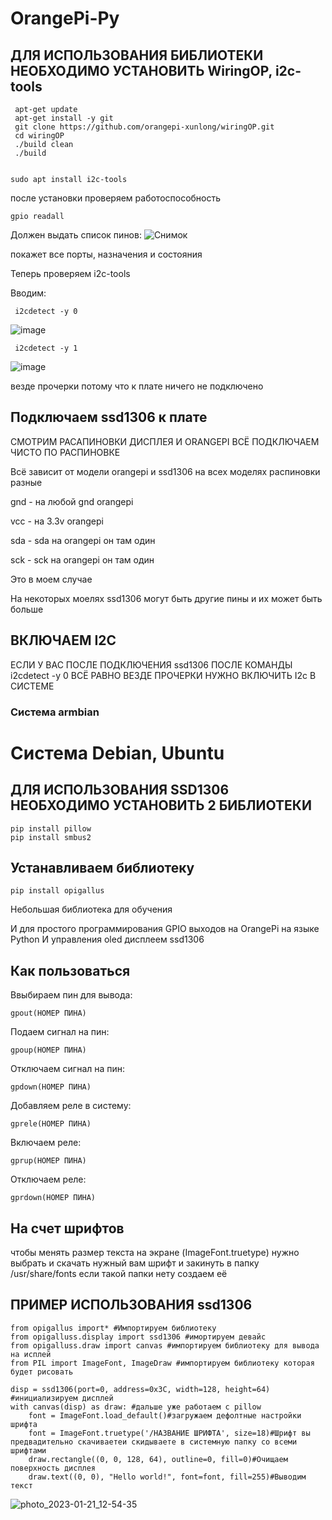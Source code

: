 # OrangePi-Py
## ДЛЯ ИСПОЛЬЗОВАНИЯ БИБЛИОТЕКИ НЕОБХОДИМО УСТАНОВИТЬ WiringOP, i2c-tools

     apt-get update
     apt-get install -y git
     git clone https://github.com/orangepi-xunlong/wiringOP.git
     cd wiringOP
     ./build clean
     ./build 
    
    
    sudo apt install i2c-tools

после установки проверяем работоспособность

    gpio readall 
    
Должен выдать список пинов:
![Снимок](https://user-images.githubusercontent.com/109997469/213883530-d5d7c2ce-801f-48ce-9de8-79f0aba6fc40.PNG)


покажет все порты, назначения и состояния


Теперь проверяем i2c-tools


Вводим:

     i2cdetect -y 0
   ![image](https://user-images.githubusercontent.com/109997469/213883773-4279298a-b6df-4503-9e6e-e637b833b0b4.png)
   
     i2cdetect -y 1
   ![image](https://user-images.githubusercontent.com/109997469/213883811-e12ca8b4-7e7f-4477-a6a4-486ea482e288.png)
   
везде прочерки потому что к плате ничего не подключено 

## Подключаем ssd1306 к плате 

СМОТРИМ РАСАПИНОВКИ ДИСПЛЕЯ И ORANGEPI ВСЁ ПОДКЛЮЧАЕМ ЧИСТО ПО РАСПИНОВКЕ 

Всё зависит от модели orangepi и ssd1306 на всех моделях распиновки разные

gnd - на любой gnd orangepi 

vcc - на 3.3v orangepi

sda - sda на orangepi он там один 

sck - sck на orangepi он там один

Это в моем случае 

На некоторых моелях ssd1306 могут быть другие пины и их может быть больше

## ВКЛЮЧАЕМ I2C 

ЕСЛИ У ВАС ПОСЛЕ ПОДКЛЮЧЕНИЯ ssd1306 ПОСЛЕ КОМАНДЫ i2cdetect -y 0 ВСЁ РАВНО ВЕЗДЕ ПРОЧЕРКИ НУЖНО ВКЛЮЧИТЬ I2c В СИСТЕМЕ

### Система armbian

# Система Debian, Ubuntu
## ДЛЯ ИСПОЛЬЗОВАНИЯ SSD1306 НЕОБХОДИМО УСТАНОВИТЬ 2 БИБЛИОТЕКИ

    pip install pillow
    pip install smbus2
## Устанавливаем библиотеку 

    pip install opigallus

Небольшая библиотека для обучения

И для простого программирования GPIO выходов на OrangePi на языке Python
И управления oled дисплеем ssd1306
## Как пользоваться
Ввыбираем пин для вывода:

    gpout(НОМЕР ПИНА) 
Подаем сигнал на пин:

    gpoup(НОМЕР ПИНА)
Отключаем сигнал на пин:

    gpdown(НОМЕР ПИНА)
Добавляем реле в систему:

    gprele(НОМЕР ПИНА)
Включаем реле:

    gprup(НОМЕР ПИНА)
Отключаем реле:

    gprdown(НОМЕР ПИНА)
    



## На счет шрифтов 


чтобы менять размер текста на экране (ImageFont.truetype) нужно выбрать и скачать нужный вам шрифт и закинуть в папку /usr/share/fonts
если такой папки нету создаем её



## ПРИМЕР ИСПОЛЬЗОВАНИЯ ssd1306

    from opigallus import* #Импортируем библиотеку
    from opigalluss.display import ssd1306 #имортируем девайс
    from opigalluss.draw import canvas #импортируем библиотеку для вывода на исплей
    from PIL import ImageFont, ImageDraw #импортируем библиотеку которая будет рисовать 

    disp = ssd1306(port=0, address=0x3C, width=128, height=64)  #инициализируем дисплей
    with canvas(disp) as draw: #дальше уже работаем с pillow 
        font = ImageFont.load_default()#загружаем дефолтные настройки шрифта
        font = ImageFont.truetype('/НАЗВАНИЕ ШРИФТА', size=18)#Шрифт вы предвадительно скачиваетеи скидываете в системную папку со всеми шрифтами 
        draw.rectangle((0, 0, 128, 64), outline=0, fill=0)#Очищаем поверхность дисплея
        draw.text((0, 0), "Hello world!", font=font, fill=255)#Выводим текст
        
![photo_2023-01-21_12-54-35](https://user-images.githubusercontent.com/109997469/213861709-a8f1a529-b42a-4f00-a1bc-a1e19c210605.jpg)

